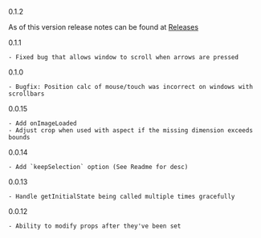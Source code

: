 0.1.2

As of this version release notes can be found at [Releases](/DominicTobias/react-image-crop/releases)

0.1.1

	- Fixed bug that allows window to scroll when arrows are pressed

0.1.0

	- Bugfix: Position calc of mouse/touch was incorrect on windows with scrollbars

0.0.15

	- Add onImageLoaded
	- Adjust crop when used with aspect if the missing dimension exceeds bounds

0.0.14

	- Add `keepSelection` option (See Readme for desc)

0.0.13

	- Handle getInitialState being called multiple times gracefully

0.0.12

	- Ability to modify props after they've been set

